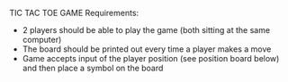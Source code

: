 TIC TAC TOE GAME
Requirements: 
- 2 players should be able to play the game (both sitting at the same computer)
- The board should be printed out every time a player makes a move
- Game accepts input of the player position (see position board below) and then place a symbol on the board
